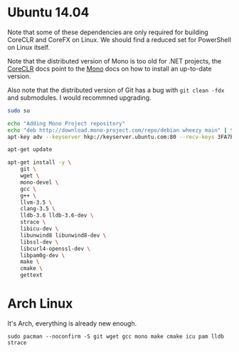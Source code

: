 # Ubuntu 14.04

Note that some of these dependencies are only required for building
CoreCLR and CoreFX on Linux. We should find a reduced set for
PowerShell on Linux itself.

Note that the distributed version of Mono is too old for .NET
projects, the [CoreCLR][] docs point to the [Mono][] docs on how to
install an up-to-date version.

Also note that the distributed version of Git has a bug with `git
clean -fdx` and submodules. I would recommned upgrading.

[CoreCLR]: https://github.com/dotnet/coreclr/blob/master/Documentation/building/linux-instructions.md
[Mono]: http://www.mono-project.com/docs/getting-started/install/linux/

```sh
sudo su

echo "Adding Mono Project repository"
echo "deb http://download.mono-project.com/repo/debian wheezy main" | tee /etc/apt/sources.list.d/mono-xamarin.list
apt-key adv --keyserver hkp://keyserver.ubuntu.com:80 --recv-keys 3FA7E0328081BFF6A14DA29AA6A19B38D3D831EF

apt-get update

apt-get install -y \
	git \
	wget \
    mono-devel \
    gcc \
    g++ \
    llvm-3.5 \
    clang-3.5 \
    lldb-3.6 lldb-3.6-dev \
    strace \
    libicu-dev \
    libunwind8 libunwind8-dev \
    libssl-dev \
    libcurl4-openssl-dev \
    libpam0g-dev \
    make \
    cmake \
    gettext
```

# Arch Linux

It's Arch, everything is already new enough.

```
sudo pacman --noconfirm -S git wget gcc mono make cmake icu pam lldb strace
```
